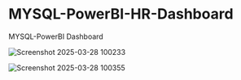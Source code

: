 # MYSQL-PowerBI-HR-Dashboard
MYSQL-PowerBI Dashboard




![Screenshot 2025-03-28 100233](https://github.com/user-attachments/assets/3bb5cdc3-adb1-444c-8090-8f2f99c3dc1d)

![Screenshot 2025-03-28 100355](https://github.com/user-attachments/assets/c67fc813-1f19-401e-8d45-8ff91a92a3a9)
